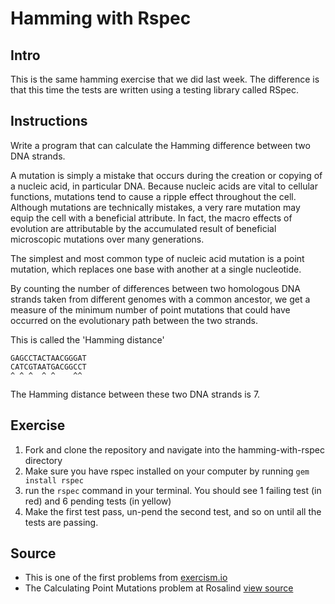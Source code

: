 # Hamming with Rspec

## Intro
This is the same hamming exercise that we did last week. The difference is that this time the tests are written using
a testing library called RSpec.

## Instructions

Write a program that can calculate the Hamming difference between two DNA strands.

A mutation is simply a mistake that occurs during the creation or copying of a nucleic acid, in particular DNA. Because nucleic acids are vital to cellular functions, mutations tend to cause a ripple effect throughout the cell. Although mutations are technically mistakes, a very rare mutation may equip the cell with a beneficial attribute. In fact, the macro effects of evolution are attributable by the accumulated result of beneficial microscopic mutations over many generations.

The simplest and most common type of nucleic acid mutation is a point mutation, which replaces one base with another at a single nucleotide.

By counting the number of differences between two homologous DNA strands taken from different genomes with a common ancestor, we get a measure of the minimum number of point mutations that could have occurred on the evolutionary path between the two strands.

This is called the 'Hamming distance'

    GAGCCTACTAACGGGAT
    CATCGTAATGACGGCCT
    ^ ^ ^  ^ ^    ^^

The Hamming distance between these two DNA strands is 7.

## Exercise

1. Fork and clone the repository and navigate into the hamming-with-rspec directory
1. Make sure you have rspec installed on your computer by running `gem install rspec`
1. run the `rspec` command in your terminal. You should see 1 failing test (in red) and 6 pending tests (in yellow)
1. Make the first test pass, un-pend the second test, and so on until all the tests are passing.


## Source

* This is one of the first problems from [exercism.io](http://exercism.io/)
* The Calculating Point Mutations problem at Rosalind [view source](http://rosalind.info/problems/hamm/)
